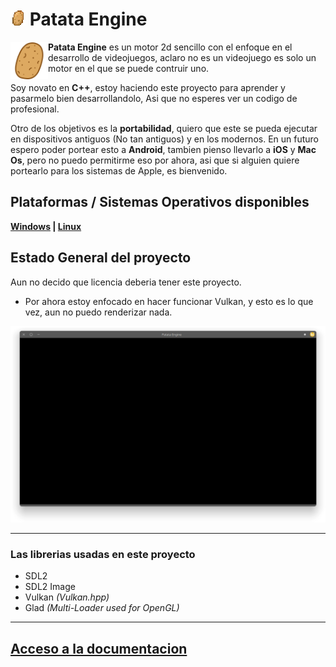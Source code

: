 # <img draggable=false src = "assets/icon/patata_icon_16.webp" width=24 style="image-rendering: pixelated;"> Patata Engine

<img draggable=false src = "assets/icon/patata_icon.svg" width=60 align=left style="mrgin:5px 3px;">
<p style=""><b>Patata Engine</b> es un motor 2d sencillo con el enfoque en el desarrollo de videojuegos, aclaro no es un videojuego es solo un motor en el que se puede contruir uno.</p>

<p>Soy novato en <b>C++</b>, estoy haciendo este proyecto para aprender y pasarmelo bien desarrollandolo, Asi que no esperes ver un codigo de profesional.</p>

<p>Otro de los objetivos es la <b>portabilidad</b>, quiero que este se pueda ejecutar en dispositivos antiguos (No tan antiguos) y en los modernos. En un futuro espero poder portear esto a <b>Android</b>, tambien pienso llevarlo a <b>iOS</b> y <b>Mac Os</b>, pero no puedo permitirme eso por ahora, asi que si alguien quiere portearlo para los sistemas de Apple, es bienvenido.</p>


## Plataformas / Sistemas Operativos disponibles

<b>[Windows]() | [Linux]()</b>


## Estado General del proyecto
Aun no decido que licencia deberia tener este proyecto.

- Por ahora estoy enfocado en hacer funcionar Vulkan, y esto es lo que vez, aun no puedo renderizar nada.

<img src = "assets/state/Screenshot_20230309_161227.webp">

<hr>

### Las librerias usadas en este proyecto
<ul>
	<li>SDL2</li>
	<li>SDL2 Image</li>
	<li>Vulkan <i>(Vulkan.hpp)</i></li>
	<li>Glad <i>(Multi-Loader used for OpenGL)</i></li>
</ul>

<hr>

## [Acceso a la documentacion](https://gitlab.com/448L/patata-engine/-/wikis/Indice-%F0%9F%A5%94)
